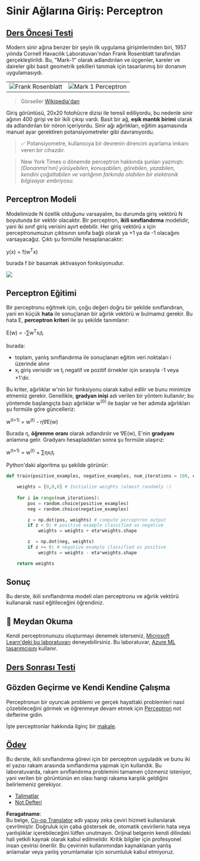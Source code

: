 <!--
CO_OP_TRANSLATOR_METADATA:
{
  "original_hash": "0c37770bba4fff3c71dc00eb261ee61b",
  "translation_date": "2025-08-26T07:35:41+00:00",
  "source_file": "lessons/3-NeuralNetworks/03-Perceptron/README.md",
  "language_code": "tr"
}
-->
# Sinir Ağlarına Giriş: Perceptron

## [Ders Öncesi Testi](https://ff-quizzes.netlify.app/en/ai/quiz/5)

Modern sinir ağına benzer bir şeyin ilk uygulama girişimlerinden biri, 1957 yılında Cornell Havacılık Laboratuvarı'ndan Frank Rosenblatt tarafından gerçekleştirildi. Bu, "Mark-1" olarak adlandırılan ve üçgenler, kareler ve daireler gibi basit geometrik şekilleri tanımak için tasarlanmış bir donanım uygulamasıydı.

|      |      |
|--------------|-----------|
|<img src='images/Rosenblatt-wikipedia.jpg' alt='Frank Rosenblatt'/> | <img src='images/Mark_I_perceptron_wikipedia.jpg' alt='Mark 1 Perceptron' />|

> Görseller [Wikipedia'dan](https://en.wikipedia.org/wiki/Perceptron)

Giriş görüntüsü, 20x20 fotohücre dizisi ile temsil ediliyordu, bu nedenle sinir ağının 400 girişi ve bir ikili çıkışı vardı. Basit bir ağ, **eşik mantık birimi** olarak da adlandırılan bir nöron içeriyordu. Sinir ağı ağırlıkları, eğitim aşamasında manuel ayar gerektiren potansiyometreler gibi davranıyordu.

> ✅ Potansiyometre, kullanıcıya bir devrenin direncini ayarlama imkanı veren bir cihazdır.

> New York Times o dönemde perceptron hakkında şunları yazmıştı: *[Donanma'nın] yürüyebilen, konuşabilen, görebilen, yazabilen, kendini çoğaltabilen ve varlığının farkında olabilen bir elektronik bilgisayar embriyosu.*

## Perceptron Modeli

Modelimizde N özellik olduğunu varsayalım, bu durumda giriş vektörü N boyutunda bir vektör olacaktır. Bir perceptron, **ikili sınıflandırma** modelidir, yani iki sınıf giriş verisini ayırt edebilir. Her giriş vektörü x için perceptronumuzun çıktısının sınıfa bağlı olarak ya +1 ya da -1 olacağını varsayacağız. Çıktı şu formülle hesaplanacaktır:

y(x) = f(w<sup>T</sup>x)

burada f bir basamak aktivasyon fonksiyonudur.

<!-- img src="http://www.sciweavers.org/tex2img.php?eq=f%28x%29%20%3D%20%5Cbegin%7Bcases%7D%0A%20%20%20%20%20%20%20%20%20%2B1%20%26%20x%20%5Cgeq%200%20%5C%5C%0A%20%20%20%20%20%20%20%20%20-1%20%26%20x%20%3C%200%0A%20%20%20%20%20%20%20%5Cend%7Bcases%7D%20%5C%5C%0A&bc=White&fc=Black&im=jpg&fs=12&ff=arev&edit=0" align="center" border="0" alt="f(x) = \begin{cases} +1 & x \geq 0 \\ -1 & x < 0 \end{cases} \\" width="154" height="50" / -->
<img src="images/activation-func.png"/>

## Perceptron Eğitimi

Bir perceptronu eğitmek için, çoğu değeri doğru bir şekilde sınıflandıran, yani en küçük **hata** ile sonuçlanan bir ağırlık vektörü w bulmamız gerekir. Bu hata E, **perceptron kriteri** ile şu şekilde tanımlanır:

E(w) = -∑w<sup>T</sup>x<sub>i</sub>t<sub>i</sub>

burada:

* toplam, yanlış sınıflandırma ile sonuçlanan eğitim veri noktaları i üzerinde alınır
* x<sub>i</sub> giriş verisidir ve t<sub>i</sub> negatif ve pozitif örnekler için sırasıyla -1 veya +1'dir.

Bu kriter, ağırlıklar w'nin bir fonksiyonu olarak kabul edilir ve bunu minimize etmemiz gerekir. Genellikle, **gradyan inişi** adı verilen bir yöntem kullanılır; bu yöntemde başlangıçta bazı ağırlıklar w<sup>(0)</sup> ile başlar ve her adımda ağırlıkları şu formüle göre güncelleriz:

w<sup>(t+1)</sup> = w<sup>(t)</sup> - η∇E(w)

Burada η, **öğrenme oranı** olarak adlandırılır ve ∇E(w), E'nin **gradyanı** anlamına gelir. Gradyanı hesapladıktan sonra şu formüle ulaşırız:

w<sup>(t+1)</sup> = w<sup>(t)</sup> + ∑ηx<sub>i</sub>t<sub>i</sub>

Python'daki algoritma şu şekilde görünür:

```python
def train(positive_examples, negative_examples, num_iterations = 100, eta = 1):

    weights = [0,0,0] # Initialize weights (almost randomly :)
        
    for i in range(num_iterations):
        pos = random.choice(positive_examples)
        neg = random.choice(negative_examples)

        z = np.dot(pos, weights) # compute perceptron output
        if z < 0: # positive example classified as negative
            weights = weights + eta*weights.shape

        z  = np.dot(neg, weights)
        if z >= 0: # negative example classified as positive
            weights = weights - eta*weights.shape

    return weights
```

## Sonuç

Bu derste, ikili sınıflandırma modeli olan perceptronu ve ağırlık vektörü kullanarak nasıl eğitileceğini öğrendiniz.

## 🚀 Meydan Okuma

Kendi perceptronunuzu oluşturmayı denemek isterseniz, [Microsoft Learn'deki bu laboratuvarı](https://docs.microsoft.com/en-us/azure/machine-learning/component-reference/two-class-averaged-perceptron?WT.mc_id=academic-77998-cacaste) deneyebilirsiniz. Bu laboratuvar, [Azure ML tasarımcısını](https://docs.microsoft.com/en-us/azure/machine-learning/concept-designer?WT.mc_id=academic-77998-cacaste) kullanır.

## [Ders Sonrası Testi](https://ff-quizzes.netlify.app/en/ai/quiz/6)

## Gözden Geçirme ve Kendi Kendine Çalışma

Perceptronun bir oyuncak problemi ve gerçek hayattaki problemleri nasıl çözebileceğini görmek ve öğrenmeye devam etmek için [Perceptron](../../../../../lessons/3-NeuralNetworks/03-Perceptron/Perceptron.ipynb) not defterine gidin.

İşte perceptronlar hakkında ilginç bir [makale](https://towardsdatascience.com/what-is-a-perceptron-basics-of-neural-networks-c4cfea20c590).

## [Ödev](lab/README.md)

Bu derste, ikili sınıflandırma görevi için bir perceptron uyguladık ve bunu iki el yazısı rakam arasında sınıflandırma yapmak için kullandık. Bu laboratuvarda, rakam sınıflandırma problemini tamamen çözmeniz isteniyor, yani verilen bir görüntünün en olası hangi rakama karşılık geldiğini belirlemeniz gerekiyor.

* [Talimatlar](lab/README.md)
* [Not Defteri](../../../../../lessons/3-NeuralNetworks/03-Perceptron/lab/PerceptronMultiClass.ipynb)

**Feragatname**:  
Bu belge, [Co-op Translator](https://github.com/Azure/co-op-translator) adlı yapay zeka çeviri hizmeti kullanılarak çevrilmiştir. Doğruluk için çaba göstersek de, otomatik çevirilerin hata veya yanlışlıklar içerebileceğini lütfen unutmayın. Orijinal belgenin kendi dilindeki hali yetkili kaynak olarak kabul edilmelidir. Kritik bilgiler için profesyonel insan çevirisi önerilir. Bu çevirinin kullanımından kaynaklanan yanlış anlamalar veya yanlış yorumlamalar için sorumluluk kabul etmiyoruz.